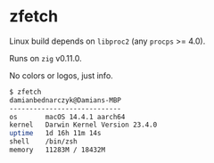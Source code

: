 # zfetch

Linux build depends on `libproc2` (any `procps` >= 4.0).

Runs on `zig` v0.11.0.

No colors or logos, just info.

```sh
$ zfetch
damianbednarczyk@Damians-MBP
----------------------------
os       macOS 14.4.1 aarch64
kernel   Darwin Kernel Version 23.4.0
uptime   1d 16h 11m 14s
shell    /bin/zsh
memory   11283M / 18432M
```

